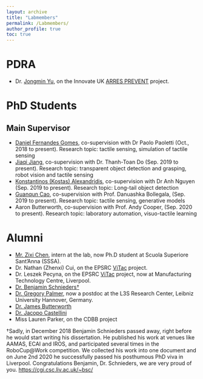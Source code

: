 ```yaml
---
layout: archive
title: "Labmembers"
permalink: /Labmembers/
author_profile: true
toc: true
---
```


# PDRA
* Dr. [Jongmin Yu](https://sites.google.com/view/jongmin-yu-cv/home), on the Innovate UK [ARRES PREVENT](https://www.robotiz3d.com/smart.html) project.

# PhD Students
## Main Supervisor
* [Daniel Fernandes Gomes](https://danfergo.github.io/), co-supervision with Dr Paolo Paoletti (Oct., 2018 to present). Research topic: tactile sensing, simulation of tactile sensing
* [Jiaqi Jiang](https://jiaqirobot.org/), co-supervision with Dr. Thanh-Toan Do (Sep. 2019 to present). Research topic: transparent object detection and grasping, robot vision and tactile sensing 
* [Konstantinos (Kostas) Alexandridis](https://kostas1515.github.io/), co-supervision with Dr Anh Nguyen (Sep. 2019 to present). Research topic: Long-tail object detection
* [Guanqun Cao](https://smartguan.org/), co-supervision with Prof. Danuashka Bollegala, (Sep. 2019 to present). Research topic: tactile sensing, generative models
* Aaron Butterworth, co-supervision with Prof. Andy Cooper, (Sep. 2020 to present). Research topic: laboratory automation, visuo-tactile learning

# Alumni
* [Mr. Zixi Chen](https://zixichen007115.github.io/), intern at the lab, now Ph.D student at Scuola Superiore Sant’Anna (SSSA).
* Dr. Nathan (Zhenxi) Cui, on the EPSRC [ViTac](https://gow.epsrc.ukri.org/NGBOViewGrant.aspx?GrantRef=EP/T033517/2) project.
* Dr. Leszek Pecyna, on the EPSRC [ViTac](https://gow.epsrc.ukri.org/NGBOViewGrant.aspx?GrantRef=EP/T033517/2) project, now at Manufacturing Technology Centre, Liverpool.
* [Dr. Benjamin Schnieders†](https://cgi.csc.liv.ac.uk/~bsc/)
* [Dr. Gregory Palmer](https://gjp1203.github.io/), now a postdoc at the L3S Research Center, Leibniz University Hannover, Germany.
* [Dr. James Butterworth](https://github.com/jamesbut)
* [Dr. Jacopo Castellini](https://cgi.csc.liv.ac.uk/~jacopo/)
* Miss Lauren Parker, on the CDBB project


†Sadly, in December 2018 Benjamin Schnieders passed away, right before he would start writing his dissertation. He published his work at venues like AAMAS, ECAI and IROS, and participated several times in the RoboCup@Work competition. We collected his work into one document and on June 2nd 2020 he successfully passed his posthumous PhD viva in Liverpool. Congratulations Benjamin, Dr. Schnieders, we are very proud of you. https://cgi.csc.liv.ac.uk/~bsc/

